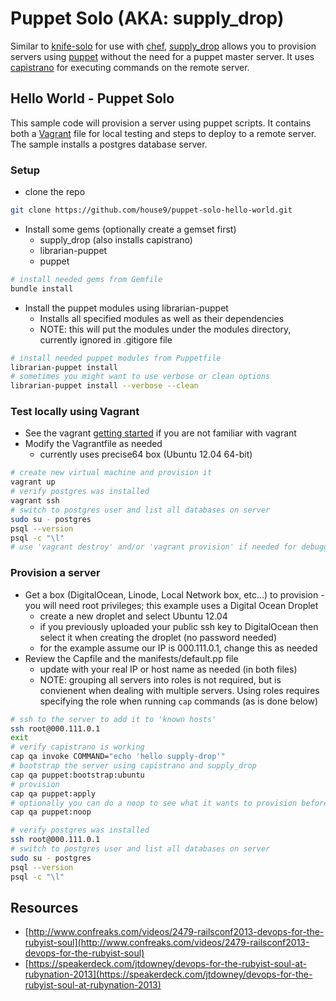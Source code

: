 # Puppet Solo (AKA: supply_drop)

Similar to [knife-solo](http://matschaffer.github.io/knife-solo/) for use with [chef](http://www.opscode.com/chef/), [supply_drop](https://github.com/pitluga/supply_drop) allows you to provision servers using [puppet](https://puppetlabs.com/) without the need for a puppet master server. It uses [capistrano](https://github.com/capistrano/capistrano) for executing commands on the remote server.

## Hello World - Puppet Solo

This sample code will provision a server using puppet scripts. It contains both a [Vagrant](http://docs.vagrantup.com/v2/getting-started/index.html) file for local testing and steps to deploy to a remote server. The sample installs a postgres database server.

### Setup

* clone the repo

```bash
git clone https://github.com/house9/puppet-solo-hello-world.git
```

* Install some gems (optionally create a gemset first)
  * supply_drop (also installs capistrano)
  * librarian-puppet
  * puppet

```bash
# install needed gems from Gemfile
bundle install

```

* Install the puppet modules using librarian-puppet
  * Installs all specified modules as well as their dependencies
  * NOTE: this will put the modules under the modules directory, currently ignored in .gitigore file

```bash
# install needed puppet modules from Puppetfile
librarian-puppet install
# sometimes you might want to use verbose or clean options
librarian-puppet install --verbose --clean
```

### Test locally using Vagrant

* See the vagrant [getting started](http://docs.vagrantup.com/v2/getting-started/index.html) if you are not familiar with vagrant
* Modify the Vagrantfile as needed
  * currently uses precise64 box (Ubuntu 12.04 64-bit)

```bash
# create new virtual machine and provision it
vagrant up
# verify postgres was installed
vagrant ssh
# switch to postgres user and list all databases on server
sudo su - postgres
psql --version
psql -c "\l"
# use 'vagrant destroy' and/or 'vagrant provision' if needed for debugging
```

### Provision a server

* Get a box (DigitalOcean, Linode, Local Network box, etc…) to provision - you will need root privileges; this example uses a Digital Ocean Droplet
  * create a new droplet and select Ubuntu 12.04
  * if you previously uploaded your public ssh key to DigitalOcean then select it when creating the droplet (no password needed)
  * for the example assume our IP is 000.111.0.1, change this as needed
* Review the Capfile and the manifests/default.pp file
  * update with your real IP or host name as needed (in both files)
  * NOTE: grouping all servers into roles is not required, but is convienent when dealing with multiple servers. Using roles requires specifying the role when running `cap` commands (as is done below)

```bash
# ssh to the server to add it to 'known hosts'
ssh root@000.111.0.1
exit
# verify capistrano is working
cap qa invoke COMMAND="echo 'hello supply-drop'"
# bootstrap the server using capistrano and supply_drop
cap qa puppet:bootstrap:ubuntu
# provision
cap qa puppet:apply
# optionally you can do a noop to see what it wants to provision before running apply
cap qa puppet:noop

# verify postgres was installed
ssh root@000.111.0.1
# switch to postgres user and list all databases on server
sudo su - postgres
psql --version
psql -c "\l"
```

## Resources

* [http://www.confreaks.com/videos/2479-railsconf2013-devops-for-the-rubyist-soul](http://www.confreaks.com/videos/2479-railsconf2013-devops-for-the-rubyist-soul)
* [https://speakerdeck.com/jtdowney/devops-for-the-rubyist-soul-at-rubynation-2013](https://speakerdeck.com/jtdowney/devops-for-the-rubyist-soul-at-rubynation-2013)


